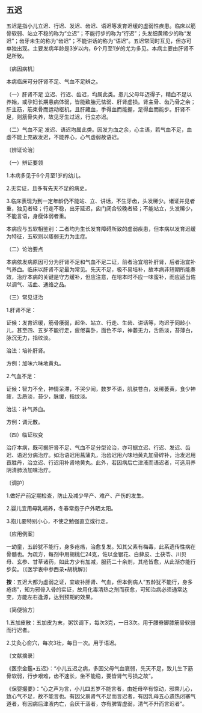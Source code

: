 ## 五迟

五迟是指小儿立迟、行迟、发迟、齿迟、语迟等发育迟缓的虚弱性疾患。临床以筋骨软弱、站立不稳的称为“立迟”；不能行步的称为“行迟”；头发细黄稀少的称“发迟”；齿牙未生的称为“齿迟”；不能讲话的称为“语迟”。五迟常同时互见，但亦可单独出现。主要发病年龄是3岁以内，6个月至1岁的尤为多见。本病主要由肝肾不足所致。

〔病因病机〕

本病临床可分肝肾不足、气血不足辨之。

（一）肝肾不足  立迟、行迟、齿迟，均属此类。患儿父母年迈得子，精血不足以养始，或孕妇长期患病体弱，皆能致胎元怯弱、肝肾虚损。肾主骨、齿乃骨之余；肝主筋，筋束骨而运动枢机，且肝藏血，手得血而能握，足得血而能步。肝肾不足，则筋骨失养，故见牙生过迟，行立亦迟。

（二）气血不足  发迟、语迟均属此类。因发为血之余，心主语，若气血不足，血虚不能上充故发迟，不能养心，心气虚弱故语迟。

〔辨证论治〕

（一）辨证要领

1.本病多见于6个月至1岁的幼儿。

2.无实证，且多有先天不足的病史。

3.临床表现为到一定年龄仍不能站、立、讲话，不生牙齿，头发稀少。诸证并见者重，独见者轻；行走不稳，出牙延迟，囟门闭合较晚者轻；不能站立，头发稀少，不能言语，身瘦体弱者重。

本病应与五软相鉴别：二者均为生长发育障碍所致的虚弱疾患，但本病以发育迟缓为特征，五软则以痿弱无力为主症。

（二）论治要点

本病依发病原因可分为肝肾不足和气血不足二证，前者治宜培补肝肾，后者治宜补气养血。临床以肝肾不足最为常见。先天不足，极不易培补，故本病非短期所能奏效，治疗本病的关键是守方缓补，但应注意，在培本时不应一味蛮补，而应适当佐以调气、活血、通络之品。

（三）常见证治

1.肝肾不足：

证候：发育迟缓，筋骨痿弱，起坐、站立、行走、生齿、讲话等，均迟于同龄小儿，甚至四、五岁不能行走，疲倦喜卧，面色不华，神萎无力，舌质淡，苔薄白，脉沉无力，指纹淡。

治法：培补肝肾。

方例：加味六味地黄丸。

2.气血不足：

证候：智力不全，神情呆滞，不哭少闹，数岁不语，肌肤苍白，发稀萎黄，食少神疲，舌质淡，苔少，脉缓，指纹淡。

治法：补气养血。

方例：调元散。

（四）临证权变

治疗本病，既可据肝肾不足、气血不足分型论治，亦可据立迟、行迟、发迟、齿迟、语迟分病治疗。如治语迟用菖蒲丸，治齿迟用六味地黄丸加骨碎补，治发迟用苣胜丹，治立迟、行迟用补肾地黄丸。此外，若因病后亡津液而语迟者，可选用养阴清肺汤加味治疗。

〔调护〕

1.做好产前定期检查，防止及减少早产、难产、产伤的发生。

2.婴儿宜用母乳哺养，冬春常抱于户外晒太阳。

3.抱儿要特别小心，不使之勉强直立或行走。

〔应用例案〕

一幼童，五龄犹不能行，身多疮疡，治愈复发。知其父素有梅毒，此系遗传性病在骨髓也。为疏方，每剂中用胡桃仁24克，佐以金银花、白藓皮、土茯苓、川贝母、玄参、甘草诸药，如此方少有加减，服药二十余剂，其疮皆愈，从此渐亦能行步矣。（《医学衷中参西录•胡桃解》）

**按**：五迟大都为虚弱之证，宜峻补肝肾、气血，但本例病人“五龄犹不能行，身多疮疡”，知为邪骨入骨的实证，故用化毒清热之剂而获愈，可知治病必须通常达变，方能左右逢源，达到预期的效果。

〔简便验方〕

1.五加皮散：五加皮为末，粥饮调下，每次3克，一日3次。用于腰脊脚膝筋骨软弱而行迟者。

2.艾灸心俞穴，每次3壮，每日一次。用于语迟。

〔文献摘录〕

《医宗金鑑•五迟》：“小儿五迟之病，多因父母气血衰弱，先天不足，致儿生下筋骨软弱，行步艰难，齿不速长，坐不能稳，要皆肾气亏损之故”。

《保婴撮要》：“心之声为言，小儿四五岁不能言者，由妊母卒有惊动，邪乘儿心，致心气不足，故不能言也。有因父禀肾气不足而言迟者，有因乳母五心遗热闭塞气道者，有因病后津液内亡，会厌干涸者，亦有脾胃虚弱，清气不升而言迟者”。
